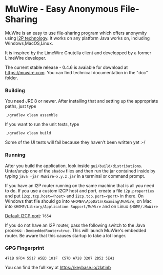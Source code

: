 # MuWire - Easy Anonymous File-Sharing

MuWire is an easy to use file-sharing program which offers anonymity using [I2P technology](http://geti2p.net).  It works on any platform Java works on, including Windows,MacOS,Linux.

It is inspired by the LimeWire Gnutella client and developped by a former LimeWire developer.

The current stable release - 0.4.6 is avaiable for download at https://muwire.com.  You can find technical documentation in the "doc" folder.

### Building

You need JRE 8 or newer.  After installing that and setting up the appropriate paths, just type

```
./gradlew clean assemble
```

If you want to run the unit tests, type
```
./gradlew clean build
```

Some of the UI tests will fail because they haven't been written yet :-/

### Running

After you build the application, look inside `gui/build/distributions`.  Untar/unzip one of the `shadow` files and then run the jar contained inside by typing `java -jar MuWire-x.y.z.jar` in a terminal or command prompt.

If you have an I2P router running on the same machine that is all you need to do.  If you use a custom I2CP host and port, create a file `i2p.properties` and put `i2cp.tcp.host=<host>` and `i2cp.tcp.port=<port>` in there.  On Windows that file should go into `%HOME%\AppData\Roaming\MuWire`, on Mac into `$HOME/Library/Application Support/MuWire` and on Linux `$HOME/.MuWire`

[Default I2CP port]\: `7654`

If you do not have an I2P router, pass the following switch to the Java process: `-DembeddedRouter=true`.  This will launch MuWire's embedded router.  Be aware that this causes startup to take a lot longer.

### GPG Fingerprint

```
471B 9FD4 5517 A5ED 101F  C57D A728 3207 2D52 5E41
```

You can find the full key at https://keybase.io/zlatinb


[Default I2CP port]: https://geti2p.net/en/docs/ports
